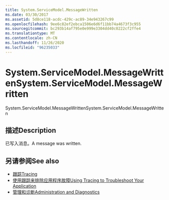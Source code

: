 ```yaml
---
title: System.ServiceModel.MessageWritten
ms.date: 03/30/2017
ms.assetid: 5d8ce118-acdc-429c-ac89-34e943267c99
ms.openlocfilehash: 9ee6c82ef2ebca1506e6d6f11bb74a4673f3c955
ms.sourcegitcommit: bc293b14af795e0e999e3304dd40c0222cf2ffe4
ms.translationtype: MT
ms.contentlocale: zh-CN
ms.lasthandoff: 11/26/2020
ms.locfileid: "96235033"
---
```

# <a name="systemservicemodelmessagewritten"></a><span data-ttu-id="8cf18-102">System.ServiceModel.MessageWritten</span><span class="sxs-lookup"><span data-stu-id="8cf18-102">System.ServiceModel.MessageWritten</span></span>

<span data-ttu-id="8cf18-103">System.ServiceModel.MessageWritten</span><span class="sxs-lookup"><span data-stu-id="8cf18-103">System.ServiceModel.MessageWritten</span></span>  
  
## <a name="description"></a><span data-ttu-id="8cf18-104">描述</span><span class="sxs-lookup"><span data-stu-id="8cf18-104">Description</span></span>  

 <span data-ttu-id="8cf18-105">已写入消息。</span><span class="sxs-lookup"><span data-stu-id="8cf18-105">A message was written.</span></span>  
  
## <a name="see-also"></a><span data-ttu-id="8cf18-106">另请参阅</span><span class="sxs-lookup"><span data-stu-id="8cf18-106">See also</span></span>

- [<span data-ttu-id="8cf18-107">跟踪</span><span class="sxs-lookup"><span data-stu-id="8cf18-107">Tracing</span></span>](index.md)
- [<span data-ttu-id="8cf18-108">使用跟踪来排除应用程序故障</span><span class="sxs-lookup"><span data-stu-id="8cf18-108">Using Tracing to Troubleshoot Your Application</span></span>](using-tracing-to-troubleshoot-your-application.md)
- [<span data-ttu-id="8cf18-109">管理和诊断</span><span class="sxs-lookup"><span data-stu-id="8cf18-109">Administration and Diagnostics</span></span>](../index.md)
